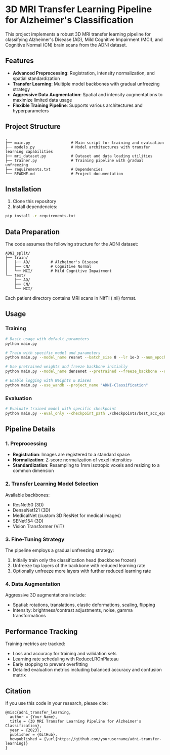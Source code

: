 # 3D MRI Transfer Learning Pipeline for Alzheimer's Classification

This project implements a robust 3D MRI transfer learning pipeline for classifying Alzheimer's Disease (AD), Mild Cognitive Impairment (MCI), and Cognitive Normal (CN) brain scans from the ADNI dataset.

## Features

- **Advanced Preprocessing**: Registration, intensity normalization, and spatial standardization
- **Transfer Learning**: Multiple model backbones with gradual unfreezing strategy
- **Aggressive Data Augmentation**: Spatial and intensity augmentations to maximize limited data usage
- **Flexible Training Pipeline**: Supports various architectures and hyperparameters

## Project Structure

```
.
├── main.py                  # Main script for training and evaluation
├── models.py                # Model architectures with transfer learning capabilities
├── mri_dataset.py           # Dataset and data loading utilities
├── trainer.py               # Training pipeline with gradual unfreezing
├── requirements.txt         # Dependencies
└── README.md                # Project documentation
```

## Installation

1. Clone this repository
2. Install dependencies:
```bash
pip install -r requirements.txt
```

## Data Preparation

The code assumes the following structure for the ADNI dataset:
```
ADNI_split/
├── train/
│   ├── AD/         # Alzheimer's Disease
│   ├── CN/         # Cognitive Normal
│   └── MCI/        # Mild Cognitive Impairment
└── test/
    ├── AD/
    ├── CN/
    └── MCI/
```

Each patient directory contains MRI scans in NIfTI (.nii) format.

## Usage

### Training

```bash
# Basic usage with default parameters
python main.py

# Train with specific model and parameters
python main.py --model_name resnet --batch_size 8 --lr 1e-3 --num_epochs 50 --unfreeze_strategy

# Use pretrained weights and freeze backbone initially
python main.py --model_name densenet --pretrained --freeze_backbone --unfreeze_strategy

# Enable logging with Weights & Biases
python main.py --use_wandb --project_name "ADNI-Classification"
```

### Evaluation

```bash
# Evaluate trained model with specific checkpoint
python main.py --eval_only --checkpoint_path ./checkpoints/best_acc_epoch_30.pth
```

## Pipeline Details

### 1. Preprocessing

- **Registration**: Images are registered to a standard space
- **Normalization**: Z-score normalization of voxel intensities
- **Standardization**: Resampling to 1mm isotropic voxels and resizing to a common dimension

### 2. Transfer Learning Model Selection

Available backbones:
- ResNet50 (3D)
- DenseNet121 (3D)
- MedicalNet (custom 3D ResNet for medical images)
- SENet154 (3D)
- Vision Transformer (ViT)

### 3. Fine-Tuning Strategy

The pipeline employs a gradual unfreezing strategy:
1. Initially train only the classification head (backbone frozen)
2. Unfreeze top layers of the backbone with reduced learning rate
3. Optionally unfreeze more layers with further reduced learning rate

### 4. Data Augmentation

Aggressive 3D augmentations include:
- Spatial: rotations, translations, elastic deformations, scaling, flipping
- Intensity: brightness/contrast adjustments, noise, gamma transformations

## Performance Tracking

Training metrics are tracked:
- Loss and accuracy for training and validation sets
- Learning rate scheduling with ReduceLROnPlateau
- Early stopping to prevent overfitting
- Detailed evaluation metrics including balanced accuracy and confusion matrix

## Citation

If you use this code in your research, please cite:

```
@misc{adni_transfer_learning,
  author = {Your Name},
  title = {3D MRI Transfer Learning Pipeline for Alzheimer's Classification},
  year = {2023},
  publisher = {GitHub},
  howpublished = {\url{https://github.com/yourusername/adni-transfer-learning}}
}
``` 